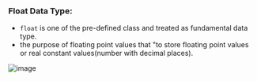 ### Float Data Type:
- `float` is one of the pre-defined class and treated as fundamental data type.
- the purpose of floating point values  that "to store floating point values or real constant values(number with decimal places).



![image](https://github.com/user-attachments/assets/54a6dedc-2bb9-4c99-99e4-76700a9ea749)
